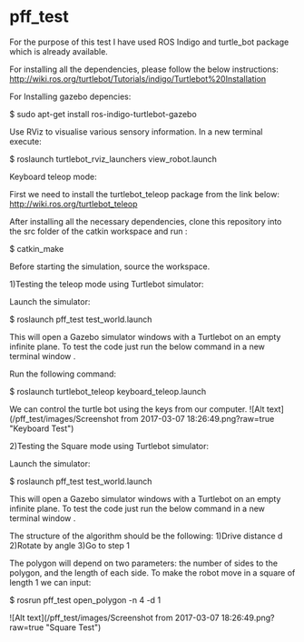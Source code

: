# pff_test

For the purpose of this test I have used ROS Indigo and turtle_bot package which is already available.

For installing all the dependencies, please follow the below instructions:
http://wiki.ros.org/turtlebot/Tutorials/indigo/Turtlebot%20Installation

For Installing gazebo depencies:

$ sudo apt-get install ros-indigo-turtlebot-gazebo

Use RViz to visualise various sensory information. In a new terminal execute:

$ roslaunch turtlebot_rviz_launchers view_robot.launch

Keyboard teleop mode:

First we need to install the turtlebot_teleop package from the link below:
http://wiki.ros.org/turtlebot_teleop


After installing all the necessary dependencies, clone this repository into the src folder of the catkin workspace and run :

$ catkin_make

Before starting the simulation, source the workspace.

1)Testing the teleop mode using Turtlebot simulator:

Launch the simulator:

$ roslaunch pff_test test_world.launch

This will open a Gazebo simulator windows with a Turtlebot on an empty infinite plane. To test the code just run the below command in a new terminal window . 

Run the following command:

$ roslaunch turtlebot_teleop keyboard_teleop.launch

We can control the turtle bot using the keys from our computer.
![Alt text](/pff_test/images/Screenshot from 2017-03-07 18:26:49.png?raw=true "Keyboard Test")


2)Testing the Square mode using Turtlebot simulator:

Launch the simulator:

$ roslaunch pff_test test_world.launch

This will open a Gazebo simulator windows with a Turtlebot on an empty infinite plane. To test the code just run the below command in a new terminal window . 

The structure of the algorithm should be the following:
1)Drive distance d
2)Rotate by angle
3)Go to step 1

The polygon will depend on two parameters: the number of sides to the polygon, and the length of each side. To make the robot move in a square of length 1 we can input: 

$ rosrun pff_test open_polygon -n 4 -d 1

![Alt text](/pff_test/images/Screenshot from 2017-03-07 18:26:49.png?raw=true "Square Test")


